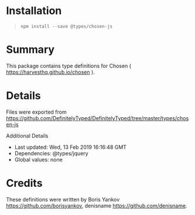 # Installation
> `npm install --save @types/chosen-js`

# Summary
This package contains type definitions for Chosen ( https://harvesthq.github.io/chosen ).

# Details
Files were exported from https://github.com/DefinitelyTyped/DefinitelyTyped/tree/master/types/chosen-js

Additional Details
 * Last updated: Wed, 13 Feb 2019 16:16:48 GMT
 * Dependencies: @types/jquery
 * Global values: none

# Credits
These definitions were written by Boris Yankov <https://github.com/borisyankov>, denisname <https://github.com/denisname>.
